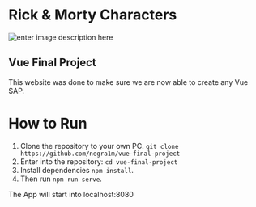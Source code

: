 # Rick & Morty Characters
![enter image description here](https://images6.alphacoders.com/633/thumb-1920-633294.png)
## Vue Final Project

This website was done to make sure we are now able to create any Vue SAP.


# How to Run
1. Clone the repository to your own PC. 
 `git clone https://github.com/negra1m/vue-final-project`
2. Enter into the repository: `cd vue-final-project` 
3. Install dependencies `npm install`.
4. Then run `npm run serve`.

The App will start into localhost:8080
